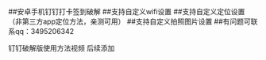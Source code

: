 ##安卓手机钉钉打卡签到破解
##支持自定义wifi设置
##支持自定义定位设置（非第三方app定位方法，亲测可用）
##支持自定义拍照图片设置
##有问题可联系qq：3495206342

钉钉破解版使用方法视频 后续添加
